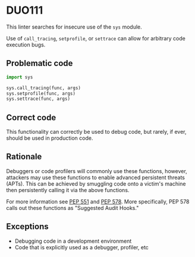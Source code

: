 # DUO111

This linter searches for insecure use of the `sys` module.

Use of `call_tracing`, `setprofile`, or `settrace` can allow for
arbitrary code execution bugs.

## Problematic code

```python
import sys

sys.call_tracing(func, args)
sys.setprofile(func, args)
sys.settrace(func, args)
```

## Correct code

This functionality can correctly be used to debug code, but rarely, if ever,
should be used in production code.

## Rationale

Debuggers or code profilers will commonly use these functions, however,
attackers may use these functions to enable advanced persistent threats (APTs).
This can be achieved by smuggling code onto a victim's machine then
persistently calling it via the above functions.

For more information see [PEP 551](https://www.python.org/dev/peps/pep-0551/)
and [PEP 578](https://www.python.org/dev/peps/pep-0578/). More specifically,
PEP 578 calls out these functions as "Suggested Audit Hooks."

## Exceptions

* Debugging code in a development environment
* Code that is explicitly used as a debugger, profiler, etc
